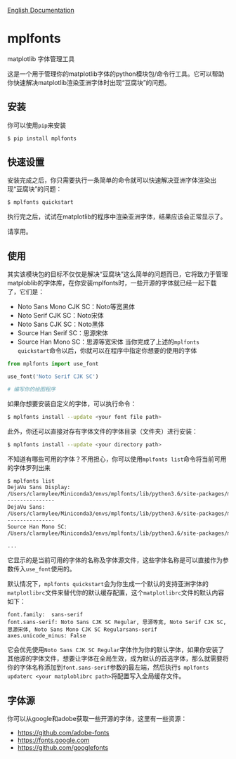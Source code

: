 [English Documentation](./README_en.md)

# mplfonts
matplotlib 字体管理工具

这是一个用于管理你的matplotlib字体的python模块包/命令行工具。它可以帮助你快速解决matplotlib渲染亚洲字体时出现“豆腐块”的问题。

## 安装
你可以使用`pip`来安装
```bash
$ pip install mplfonts
```

## 快速设置
安装完成之后，你只需要执行一条简单的命令就可以快速解决亚洲字体渲染出现“豆腐块”的问题：
```bash
$ mplfonts quickstart
```
执行完之后，试试在matplotlib的程序中渲染亚洲字体，结果应该会正常显示了。

请享用。

## 使用
其实该模块包的目标不仅仅是解决“豆腐块”这么简单的问题而已，它将致力于管理matploblib的字体库，在你安装mplfonts时，一些开源的字体就已经一起下载了，它们是：
* Noto Sans Mono CJK SC：Noto等宽黑体
* Noto Serif CJK SC：Noto宋体
* Noto Sans CJK SC：Noto黑体
* Source Han Serif SC：思源宋体
* Source Han Mono SC：思源等宽宋体
当你完成了上述的`mplfonts quickstart`命令以后，你就可以在程序中指定你想要的使用的字体
```python
from mplfonts import use_font

use_font('Noto Serif CJK SC')

# 编写你的绘图程序
```

如果你想要安装自定义的字体，可以执行命令：
```bash
$ mplfonts install --update <your font file path>
```
此外，你还可以直接对存有字体文件的字体目录（文件夹）进行安装：
```bash
$ mplfonts install --update <your directory path>
```

不知道有哪些可用的字体？不用担心，你可以使用`mplfonts list`命令将当前可用的字体罗列出来
```bash
$ mplfonts list
DejaVu Sans Display:
/Users/clarmylee/Miniconda3/envs/mplfonts/lib/python3.6/site-packages/matplotlib-3.3.4-py3.6-macosx-10.9-x86_64.egg/matplotlib/mpl-data/fonts/ttf/DejaVuSansDisplay.ttf
---------------
DejaVu Sans:
/Users/clarmylee/Miniconda3/envs/mplfonts/lib/python3.6/site-packages/matplotlib-3.3.4-py3.6-macosx-10.9-x86_64.egg/matplotlib/mpl-data/fonts/ttf/DejaVuSans-BoldOblique.ttf
---------------
Source Han Mono SC:
/Users/clarmylee/Miniconda3/envs/mplfonts/lib/python3.6/site-packages/matplotlib-3.3.4-py3.6-macosx-10.9-x86_64.egg/matplotlib/mpl-data/fonts/ttf/SourceHanMonoSC-Regular.otf

...
```
它显示的是当前可用的字体的名称及字体源文件，这些字体名称是可以直接作为参数传入`use_font`使用的。

默认情况下，`mplfonts quickstart`会为你生成一个默认的支持亚洲字体的`matplotlibrc`文件来替代你的默认缓存配置，这个`matplotlibrc`文件的默认内容如下：
```
font.family:  sans-serif
font.sans-serif: Noto Sans CJK SC Regular, 思源等宽, Noto Serif CJK SC, 思源宋体, Noto Sans Mono CJK SC Regularsans-serif
axes.unicode_minus: False
```
它会优先使用`Noto Sans CJK SC Regular`字体作为你的默认字体，如果你安装了其他源的字体文件，想要让字体在全局生效，成为默认的首选字体，那么就需要将你的字体名称添加到`font.sans-serif`参数的最左端，然后执行`$ mplfonts updaterc <your matploblibrc path>`将配置写入全局缓存文件。

## 字体源
你可以从google和adobe获取一些开源的字体，这里有一些资源：
* https://github.com/adobe-fonts
* https://fonts.google.com
* https://github.com/googlefonts